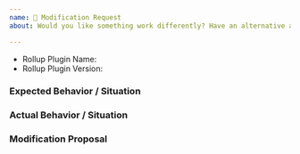 ```yaml
---
name: 🔧 Modification Request
about: Would you like something work differently? Have an alternative approach? This is the template for you.

---
```


<!--
  ⚡️ katchow! We 💛 issues.

  Please - do not - remove this template.
  Please - do not - skip or remove parts of this template.
  Or your issue may be closed.

  👉🏽 Need help or tech support? Please don't open an issue!
  Head to https://is.gd/rollup_chat or https://stackoverflow.com/questions/tagged/rollupjs

  ❤️ Rollup? Please consider supporting our collective:
  👉 https://opencollective.com/rollup/donate
-->

- Rollup Plugin Name: <!-- the plugin(s) this issue is about -->
- Rollup Plugin Version:

### Expected Behavior / Situation


### Actual Behavior / Situation


### Modification Proposal
